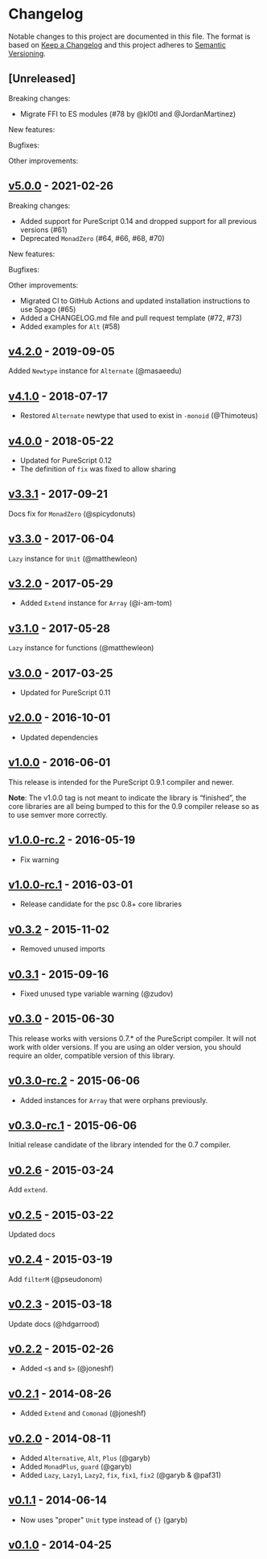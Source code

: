 # Changelog

Notable changes to this project are documented in this file. The format is based on [Keep a Changelog](https://keepachangelog.com/en/1.0.0/) and this project adheres to [Semantic Versioning](https://semver.org/spec/v2.0.0.html).

## [Unreleased]

Breaking changes:
- Migrate FFI to ES modules (#78 by @kl0tl and @JordanMartinez)

New features:

Bugfixes:

Other improvements:

## [v5.0.0](https://github.com/purescript/purescript-control/releases/tag/v5.0.0) - 2021-02-26

Breaking changes:
  - Added support for PureScript 0.14 and dropped support for all previous versions (#61)
  - Deprecated `MonadZero` (#64, #66, #68, #70)

New features:

Bugfixes:

Other improvements:
  - Migrated CI to GitHub Actions and updated installation instructions to use Spago (#65)
  - Added a CHANGELOG.md file and pull request template (#72, #73)
  - Added examples for `Alt` (#58) 

## [v4.2.0](https://github.com/purescript/purescript-control/releases/tag/v4.2.0) - 2019-09-05

Added `Newtype` instance for `Alternate` (@masaeedu)

## [v4.1.0](https://github.com/purescript/purescript-control/releases/tag/v4.1.0) - 2018-07-17

- Restored `Alternate` newtype that used to exist in `-monoid` (@Thimoteus)

## [v4.0.0](https://github.com/purescript/purescript-control/releases/tag/v4.0.0) - 2018-05-22

- Updated for PureScript 0.12 
- The definition of `fix` was fixed to allow sharing

## [v3.3.1](https://github.com/purescript/purescript-control/releases/tag/v3.3.1) - 2017-09-21

Docs fix for `MonadZero` (@spicydonuts)

## [v3.3.0](https://github.com/purescript/purescript-control/releases/tag/v3.3.0) - 2017-06-04

`Lazy` instance for `Unit` (@matthewleon)

## [v3.2.0](https://github.com/purescript/purescript-control/releases/tag/v3.2.0) - 2017-05-29

- Added `Extend` instance for `Array` (@i-am-tom)

## [v3.1.0](https://github.com/purescript/purescript-control/releases/tag/v3.1.0) - 2017-05-28

`Lazy` instance for functions (@matthewleon)

## [v3.0.0](https://github.com/purescript/purescript-control/releases/tag/v3.0.0) - 2017-03-25

- Updated for PureScript 0.11

## [v2.0.0](https://github.com/purescript/purescript-control/releases/tag/v2.0.0) - 2016-10-01

- Updated dependencies

## [v1.0.0](https://github.com/purescript/purescript-control/releases/tag/v1.0.0) - 2016-06-01

This release is intended for the PureScript 0.9.1 compiler and newer.

**Note**: The v1.0.0 tag is not meant to indicate the library is “finished”, the core libraries are all being bumped to this for the 0.9 compiler release so as to use semver more correctly.

## [v1.0.0-rc.2](https://github.com/purescript/purescript-control/releases/tag/v1.0.0-rc.2) - 2016-05-19

- Fix warning

## [v1.0.0-rc.1](https://github.com/purescript/purescript-control/releases/tag/v1.0.0-rc.1) - 2016-03-01

- Release candidate for the psc 0.8+ core libraries

## [v0.3.2](https://github.com/purescript/purescript-control/releases/tag/v0.3.2) - 2015-11-02

- Removed unused imports

## [v0.3.1](https://github.com/purescript/purescript-control/releases/tag/v0.3.1) - 2015-09-16

- Fixed unused type variable warning (@zudov)

## [v0.3.0](https://github.com/purescript/purescript-control/releases/tag/v0.3.0) - 2015-06-30

This release works with versions 0.7.\* of the PureScript compiler. It will not work with older versions. If you are using an older version, you should require an older, compatible version of this library.

## [v0.3.0-rc.2](https://github.com/purescript/purescript-control/releases/tag/v0.3.0-rc.2) - 2015-06-06

- Added instances for `Array` that were orphans previously.

## [v0.3.0-rc.1](https://github.com/purescript/purescript-control/releases/tag/v0.3.0-rc.1) - 2015-06-06

Initial release candidate of the library intended for the 0.7 compiler.

## [v0.2.6](https://github.com/purescript/purescript-control/releases/tag/v0.2.6) - 2015-03-24

Add `extend`.

## [v0.2.5](https://github.com/purescript/purescript-control/releases/tag/v0.2.5) - 2015-03-22

Updated docs

## [v0.2.4](https://github.com/purescript/purescript-control/releases/tag/v0.2.4) - 2015-03-19

Add `filterM` (@pseudonom)

## [v0.2.3](https://github.com/purescript/purescript-control/releases/tag/v0.2.3) - 2015-03-18

Update docs (@hdgarrood)

## [v0.2.2](https://github.com/purescript/purescript-control/releases/tag/v0.2.2) - 2015-02-26

- Added `<$` and `$>` (@joneshf)

## [v0.2.1](https://github.com/purescript/purescript-control/releases/tag/v0.2.1) - 2014-08-26

- Added `Extend` and `Comonad` (@joneshf)

## [v0.2.0](https://github.com/purescript/purescript-control/releases/tag/v0.2.0) - 2014-08-11

- Added `Alternative`, `Alt`, `Plus` (@garyb)
- Added `MonadPlus`, `guard` (@garyb)
- Added `Lazy`, `Lazy1`, `Lazy2`, `fix`, `fix1`, `fix2` (@garyb & @paf31)

## [v0.1.1](https://github.com/purescript/purescript-control/releases/tag/v0.1.1) - 2014-06-14

- Now uses "proper" `Unit` type instead of `{}` (garyb)

## [v0.1.0](https://github.com/purescript/purescript-control/releases/tag/v0.1.0) - 2014-04-25



